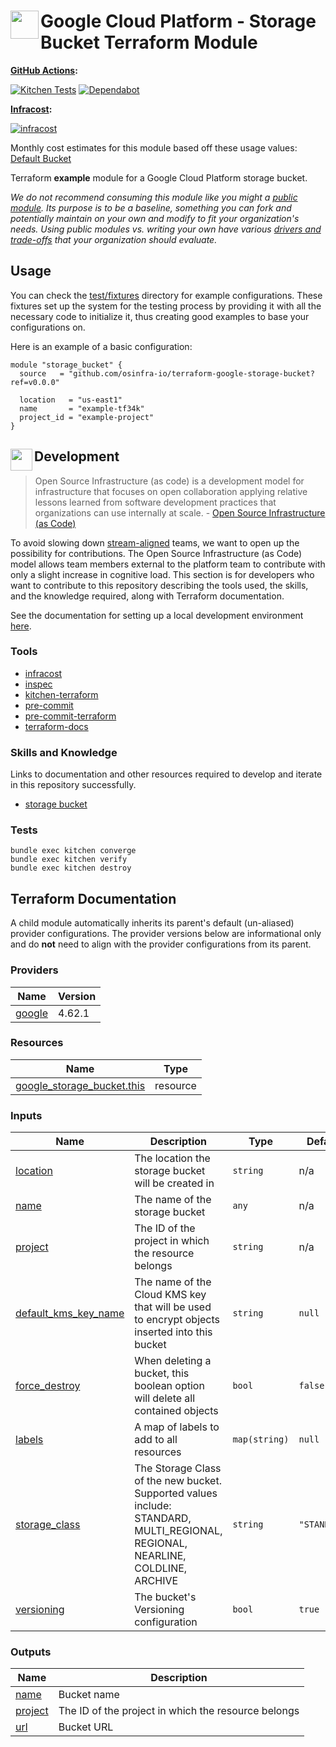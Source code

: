 # <img align="left" width="45" height="45" src="https://user-images.githubusercontent.com/1610100/198844818-02e68cb6-f6cc-4747-bf38-cd458a133628.png"> Google Cloud Platform - Storage Bucket Terraform Module

**[GitHub Actions](https://github.com/osinfra-io/terraform-google-storage-bucket/actions):**

[![Kitchen Tests](https://github.com/osinfra-io/terraform-google-storage-bucket/actions/workflows/kitchen.yml/badge.svg)](https://github.com/osinfra-io/terraform-google-storage-bucket/actions/workflows/kitchen.yml) [![Dependabot](https://github.com/osinfra-io/terraform-google-storage-bucket/actions/workflows/dependabot.yml/badge.svg)](https://github.com/osinfra-io/terraform-google-storage-bucket/actions/workflows/dependabot.yml)

**[Infracost](https://www.infracost.io):**

[![infracost](https://img.shields.io/endpoint?label=Default%20Bucket&url=https://dashboard.api.infracost.io/shields/json/cbeecfe3-576f-4553-984c-e451a575ee47/repos/00c5bd62-c59f-44f6-8583-5632a43182fd/branch/65062ab7-4e16-4e82-ba22-22c03a84f6fc)](https://dashboard.infracost.io/org/osinfra-io/repos/00c5bd62-c59f-44f6-8583-5632a43182fd)

Monthly cost estimates for this module based off these usage values: [Default Bucket](test/fixtures/default_bucket/infracost-usage.yml)

Terraform **example** module for a Google Cloud Platform storage bucket.

*We do not recommend consuming this module like you might a [public module](https://registry.terraform.io/browse/modules). Its purpose is to be a baseline, something you can fork and potentially maintain on your own and modify to fit your organization's needs. Using public modules vs. writing your own have various [drivers and trade-offs](https://github.com/orgs/osinfra-io/discussions/3) that your organization should evaluate.*

## Usage

You can check the [test/fixtures](test/fixtures/) directory for example configurations. These fixtures set up the system for the testing process by providing it with all the necessary code to initialize it, thus creating good examples to base your configurations on.

Here is an example of a basic configuration:

```hcl
module "storage_bucket" {
  source   = "github.com/osinfra-io/terraform-google-storage-bucket?ref=v0.0.0"

  location   = "us-east1"
  name       = "example-tf34k"
  project_id = "example-project"
}
```

## <img align="left" width="35" height="35" src="https://user-images.githubusercontent.com/1610100/209029142-410349b7-4b22-40a9-9d4d-729f07e2b4a2.png"> Development

>Open Source Infrastructure (as code) is a development model for infrastructure that focuses on open collaboration applying relative lessons learned from software development practices that organizations can use internally at scale. - [Open Source Infrastructure (as Code)](https://www.osinfra.io)

To avoid slowing down [stream-aligned](https://teamtopologies.com/key-concepts) teams, we want to open up the possibility for contributions. The Open Source Infrastructure (as Code) model allows team members external to the platform team to contribute with only a slight increase in cognitive load. This section is for developers who want to contribute to this repository describing the tools used, the skills, and the knowledge required, along with Terraform documentation.

See the documentation for setting up a local development environment [here](https://docs.osinfra.io/development-setup).

### Tools

- [infracost](https://github.com/infracost/infracost)
- [inspec](https://github.com/inspec/inspec)
- [kitchen-terraform](https://github.com/newcontext-oss/kitchen-terraform)
- [pre-commit](https://github.com/pre-commit/pre-commit)
- [pre-commit-terraform](https://github.com/antonbabenko/pre-commit-terraform)
- [terraform-docs](https://github.com/terraform-docs/terraform-docs)

### Skills and Knowledge

Links to documentation and other resources required to develop and iterate in this repository successfully.

- [storage bucket](https://cloud.google.com/storage/docs/buckets)

### Tests

```none
bundle exec kitchen converge
bundle exec kitchen verify
bundle exec kitchen destroy
```

## Terraform Documentation

A child module automatically inherits its parent's default (un-aliased) provider configurations. The provider versions below are informational only and do **not** need to align with the provider configurations from its parent.

<!-- BEGINNING OF PRE-COMMIT-TERRAFORM DOCS HOOK -->
### Providers

| Name | Version |
|------|---------|
| <a name="provider_google"></a> [google](#provider_google) | 4.62.1 |

### Resources

| Name | Type |
|------|------|
| [google_storage_bucket.this](https://registry.terraform.io/providers/hashicorp/google/latest/docs/resources/storage_bucket) | resource |

### Inputs

| Name | Description | Type | Default | Required |
|------|-------------|------|---------|:--------:|
| <a name="input_location"></a> [location](#input_location) | The location the storage bucket will be created in | `string` | n/a | yes |
| <a name="input_name"></a> [name](#input_name) | The name of the storage bucket | `any` | n/a | yes |
| <a name="input_project"></a> [project](#input_project) | The ID of the project in which the resource belongs | `string` | n/a | yes |
| <a name="input_default_kms_key_name"></a> [default_kms_key_name](#input_default_kms_key_name) | The name of the Cloud KMS key that will be used to encrypt objects inserted into this bucket | `string` | `null` | no |
| <a name="input_force_destroy"></a> [force_destroy](#input_force_destroy) | When deleting a bucket, this boolean option will delete all contained objects | `bool` | `false` | no |
| <a name="input_labels"></a> [labels](#input_labels) | A map of labels to add to all resources | `map(string)` | `null` | no |
| <a name="input_storage_class"></a> [storage_class](#input_storage_class) | The Storage Class of the new bucket. Supported values include: STANDARD, MULTI_REGIONAL, REGIONAL, NEARLINE, COLDLINE, ARCHIVE | `string` | `"STANDARD"` | no |
| <a name="input_versioning"></a> [versioning](#input_versioning) | The bucket's Versioning configuration | `bool` | `true` | no |

### Outputs

| Name | Description |
|------|-------------|
| <a name="output_name"></a> [name](#output_name) | Bucket name |
| <a name="output_project"></a> [project](#output_project) | The ID of the project in which the resource belongs |
| <a name="output_url"></a> [url](#output_url) | Bucket URL |
<!-- END OF PRE-COMMIT-TERRAFORM DOCS HOOK -->
